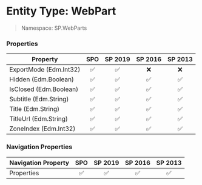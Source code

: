 # Entity Type: WebPart

> Namespace: SP.WebParts

### Properties

Property | SPO | SP 2019 | SP 2016 | SP 2013
----------|:---:|:-------:|:-------:|:-------:
ExportMode (Edm.Int32) | ✅ | ✅ | ❌ | ❌
Hidden (Edm.Boolean) | ✅ | ✅ | ✅ | ✅
IsClosed (Edm.Boolean) | ✅ | ✅ | ✅ | ✅
Subtitle (Edm.String) | ✅ | ✅ | ✅ | ✅
Title (Edm.String) | ✅ | ✅ | ✅ | ✅
TitleUrl (Edm.String) | ✅ | ✅ | ✅ | ✅
ZoneIndex (Edm.Int32) | ✅ | ✅ | ✅ | ✅

### Navigation Properties

Navigation Property | SPO | SP 2019 | SP 2016 | SP 2013
----------|:---:|:-------:|:-------:|:-------:
Properties | ✅ | ✅ | ✅ | ✅